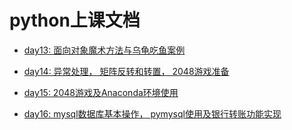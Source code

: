 # python上课文档


- [day13: 面向对象魔术方法与乌龟吃鱼案例](https://github.com/lvah/201901python/tree/master/day13)

- [day14: 异常处理， 矩阵反转和转置， 2048游戏准备](https://github.com/lvah/201901python/tree/master/day14)

- [day15: 2048游戏及Anaconda环境使用](https://github.com/lvah/201901python/tree/master/day15)


- [day16: mysql数据库基本操作， pymysql使用及银行转账功能实现](https://github.com/lvah/201901python/tree/master/day16)
